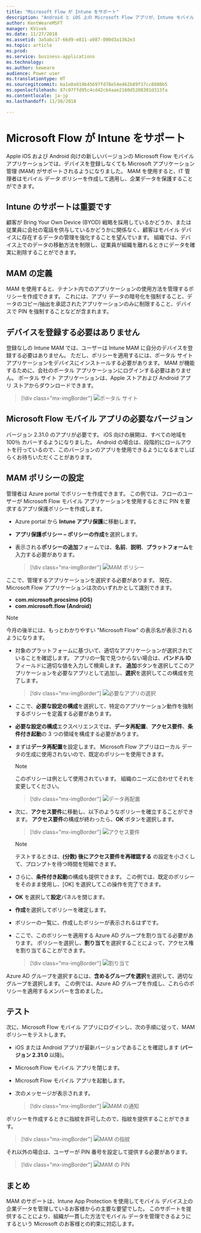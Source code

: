 ```yaml
---
title: "Microsoft Flow が Intune をサポート"
description: "Android と iOS 上の Microsoft Flow アプリが、Intune モバイル アプリケーション管理をサポートするようになりました。"
author: KentWeareMSFT
manager: KVivek
ms.date: 11/27/2018
ms.assetid: 3a5abc17-66d9-e811-a987-000d3a1362e3
ms.topic: article
ms.prod: 
ms.service: business-applications
ms.technology: 
ms.author: keweare
audience: Power user
ms.translationtype: HT
ms.sourcegitcommit: ba1e0a919b45697fd78e54e462b89f37cc8880b5
ms.openlocfilehash: 87c07ffd95c4cd42cb4aae2160d5208301d313fa
ms.contentlocale: ja-jp
ms.lasthandoff: 11/30/2018

---
```

# <a name="microsoft-flow-supports-intune"></a>Microsoft Flow が Intune をサポート




Apple iOS および Android 向けの新しいバージョンの Microsoft Flow モバイル アプリケーションでは、デバイスを登録しなくても Microsoft アプリケーション管理 (MAM) がサポートされるようになりました。 MAM を使用すると、IT 管理者はモバイル データ ポリシーを作成して適用し、企業データを保護することができます。

## <a name="support-for-intune-is-important"></a>Intune のサポートは重要です

顧客が Bring Your Own Device (BYOD) 戦略を採用しているかどうか、または従業員に会社の電話を供与しているかどうかに関係なく、顧客はモバイル デバイスに存在するデータの管理を強化することを望んでいます。 組織では、デバイス上でのデータの移動方法を制限し、従業員が組織を離れるときにデータを確実に削除することができます。

## <a name="mam-definition"></a>MAM の定義

MAM を使用すると、テナント内でのアプリケーションの使用方法を管理するポリシーを作成できます。 これには、アプリ データの暗号化を強制すること、データのコピー/抽出を承認されたアプリケーションのみに制限すること、デバイスで PIN を強制することなどが含まれます。

## <a name="your-device-doesnt-need-to-be-enrolled"></a>デバイスを登録する必要はありません

登録なしの Intune MAM では、ユーザーは Intune MAM に自分のデバイスを登録する必要はありません。 ただし、ポリシーを適用するには、ポータル サイト アプリケーションをデバイスにインストールする必要があります。 MAM が機能するために、会社のポータル アプリケーションにログインする必要はありません。 ポータル サイト アプリケーションは、Apple ストアおよび Android アプリ ストアからダウンロードできます。

> [!div class="mx-imgBorder"]
> ![ポータル サイト](./media/microsoft-flow-supports-intune/intune-mam-1-companyportal.png "ポータル サイト")

## <a name="required-version-of-the-microsoft-flow-mobile-app"></a>Microsoft Flow モバイル アプリの必要なバージョン

バージョン 2.31.0 のアプリが必要です。 iOS 向けの展開は、すべての地域を 100％ カバーするようになりました。 Android の場合は、段階的にロールアウトを行っているので、このバージョンのアプリを使用できるようになるまでしばらくお待ちいただくことがあります。

## <a name="set-up-a-mam-policy"></a>MAM ポリシーの設定

管理者は Azure portal でポリシーを作成できます。 この例では、フローのユーザーが Microsoft Flow モバイル アプリケーションを使用するときに PIN を要求するアプリ保護ポリシーを作成します。

- Azure portal から **Intune アプリ保護**に移動します。
- **アプリ保護ポリシー – ポリシーの作成**を選択します。
- 表示される**ポリシーの追加**フォームでは、**名前**、**説明**、**プラットフォーム**を入力する必要があります。

    > [!div class="mx-imgBorder"]
    > ![MAM ポリシー](media/microsoft-flow-supports-intune/intune-mam-2-mampolicy.png "MAM ポリシー")

ここで、管理するアプリケーションを選択する必要があります。 現在、Microsoft Flow アプリケーションは次のいずれかとして識別できます。

- **com.microsoft.procsimo (iOS)**
- **com.microsoft.flow (Android)**

> [!NOTE]
> 今月の後半には、もっとわかりやすい "Microsoft Flow" の表示名が表示されるようになります。</div>

- 対象のプラットフォームに基づいて、適切なアプリケーションが選択されていることを確認します。 アプリの一覧で見つからない場合は、**バンドル ID** フィールドに適切な値を入力して検索します。 **追加**ボタンを選択してこのアプリケーションを必要なアプリとして追加し、**選択**を選択してこの構成を完了します。

    > [!div class="mx-imgBorder"]
    > ![必要なアプリの選択](media/microsoft-flow-supports-intune/intune-mam-3-selectrequiredapps.png "必要なアプリの選択")

- ここで、**必要な設定の構成**を選択して、特定のアプリケーション動作を強制するポリシーを定義する必要があります。
- **必要な設定の構成**エクスペリエンスでは、**データ再配置**、**アクセス要件**、**条件付き起動**の 3 つの領域を構成する必要があります。
- まずは**データ再配置**を設定します。 Microsoft Flow アプリはローカル データの生成に使用されないので、既定のポリシーを使用できます。

    > [!NOTE]
    > このポリシーは例として使用されています。 組織のニーズに合わせてそれを変更してください。

    > [!div class="mx-imgBorder"]
    > ![データ再配置]( media/microsoft-flow-supports-intune/intune-mam-4-datarelocation.png "データ再配置")

- 次に、**アクセス要件**に移動し、以下のようなポリシーを確立することができます。 **アクセス要件**の構成が終わったら、**OK** ボタンを選択します。

    > [!div class="mx-imgBorder"]
    > ![アクセス要件](media/microsoft-flow-supports-intune/intune-mam-5-accessrequirements.png "アクセス要件")

    > [!NOTE]
    > テストするときは、**(分数) 後にアクセス要件を再確認する** の設定を小さくして、プロンプトを待つ時間を短縮できます。

- さらに、**条件付き起動**の構成も提供できます。 この例では、既定のポリシーをそのまま使用し、[OK] を選択してこの操作を完了できます。
- **OK** を選択して**設定**パネルを閉じます。
- **作成**を選択してポリシーを確定します。
- ポリシーの一覧に、作成したポリシーが表示されるはずです。
- ここで、このポリシーを適用する Azure AD グループを割り当てる必要があります。 ポリシーを選択し、**割り当て**を選択することによって、アクセス権を割り当てることができます。

    > [!div class="mx-imgBorder"]
    > ![割り当て](media/microsoft-flow-supports-intune/intune-mam-6-assignments.png "割り当て")

Azure AD グループを選択するには、**含めるグループを選択**を選択して、適切なグループを選択します。 この例では、Azure AD グループを作成し、これらのポリシーを適用するメンバーを含めました。

## <a name="testing"></a>テスト

次に、Microsoft Flow モバイル アプリにログインし、次の手順に従って、MAM ポリシーをテストします。

- iOS または Android アプリが最新バージョンであることを確認します (**バージョン 2.31.0** 以降)。
- Microsoft Flow モバイル アプリを閉じます。
- Microsoft Flow モバイル アプリを起動します。
- 次のメッセージが表示されます。

    > [!div class="mx-imgBorder"]
    > ![MAM の通知](media/microsoft-flow-supports-intune/intune-mam-7-mamnotice.png "MAM の通知")

ポリシーを作成するときに指紋を許可したので、指紋を提供することができます。

> [!div class="mx-imgBorder"]
> ![MAM の指紋](media/microsoft-flow-supports-intune/intune-mam-8-mamfingerprint.png "MAM の指紋")

それ以外の場合は、ユーザーが PIN 番号を設定して提供する必要があります。

> [!div class="mx-imgBorder"]
> ![MAM の PIN](media/microsoft-flow-supports-intune/intune-mam-9-mampin.png "MAM の PIN")

## <a name="conclusion"></a>まとめ

MAM のサポートは、Intune App Protection を使用してモバイル デバイス上の企業データを管理しているお客様からの主要な要望でした。 このサポートを提供することにより、組織が一貫した方法でモバイル データを管理できるようにするという Microsoft のお客様との約束に対応します。
